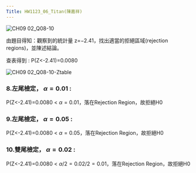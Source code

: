 ```yaml
---
Title: HW1123_06_Titan(陳嘉祥)
--- 
```


![CH09 02_Q08-10](https://github.com/user-attachments/assets/229f6e44-14e4-4489-8aa8-2e25b9ea4f19)

由題目得知：觀察到的統計量 z=−2.41，找出適當的拒絕區域(rejection regions)，並陳述結論。 

查表得到 : P(Z<-2.41)=0.0080  

![CH09 02_Q08-10-Ztable](https://github.com/user-attachments/assets/ab176f33-4920-4789-90b2-5da195d9afe9)


### 8.左尾檢定， $\alpha=0.01$ :  

P(Z<-2.41)=0.0080 < $\alpha=0.01$，落在Rejection Region，故拒絕H0 

### 9.左尾檢定， $\alpha=0.05$ :  

P(Z<-2.41)=0.0080 < $\alpha=0.05$，落在Rejection Region，故拒絕H0 

### 10.雙尾檢定， $\alpha=0.02$ :  

P(Z<-2.41)=0.0080 < $\alpha/2=0.02/2=0.01$，落在Rejection Region，故拒絕H0 


